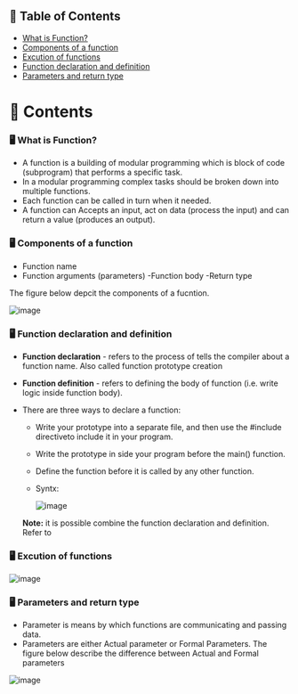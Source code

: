## 📗 Table of Contents

- [What is Function?](#what-is-function)
- [Components of a function](#components)
- [Excution of functions](#excution)
- [Function declaration and definition](#declaration-and-definition)
- [Parameters and return type](#parameters-and-return)

# 📖 Contents

### 🖥️ What is Function? <a name="what-is-function"></a>

- A function is a building of modular programming which is block of code (subprogram) that performs a specific task.
- In a modular programming complex tasks should be broken down into multiple functions.
- Each function can be called in turn when it needed.
- A function can Accepts an input, act on data (process the input) and can return a value (produces an output).

### 🖥️ Components of a function <a name="components"></a>
- Function name
- Function arguments (parameters)
 -Function body
 -Return type
 
 The figure below depcit the components of a fucntion.
 
 ![image](https://github.com/SWEG-2015-EC-Batch/FoP-II-Practical-Activities/assets/73167960/f568b1eb-5955-4e11-9777-ad4e48fab599)
 
### 🖥️ Function declaration and definition <a name="declaration-and-definition"></a>

- **Function declaration** - refers to the process of tells the compiler about a function name. Also called function prototype creation
- **Function definition** - refers to defining the body of function (i.e. write logic inside function body).
- There are three ways to declare a function:
   * Write your prototype into a separate file, and then use the #include directiveto include it in your program.
   * Write the prototype in side your program before the main() function.
   * Define the function before it is called by any other function.
   * Syntx:
  
        ![image](https://github.com/SWEG-2015-EC-Batch/FoP-II-Practical-Activities/assets/73167960/ad9247ff-76c2-44a7-aa6a-d6817441bd80)

   **Note:** it is possible combine the function declaration and definition. Refer to 

### 🖥️ Excution of functions <a name="excution"></a>

![image](https://github.com/SWEG-2015-EC-Batch/FoP-II-Practical-Activities/assets/73167960/aa8fb8eb-e1f8-41a3-b70a-0adc65e35436)


### 🖥️ Parameters and return type <a name="parameters-and-return"></a>
 
- Parameter is means by which functions are communicating and passing data.
- Parameters are either Actual parameter or Formal Parameters. The figure below describe the difference between Actual and Formal parameters

![image](https://github.com/SWEG-2015-EC-Batch/FoP-II-Practical-Activities/assets/73167960/3182b8ab-ecc8-4421-9b48-c7025ca78d95)





